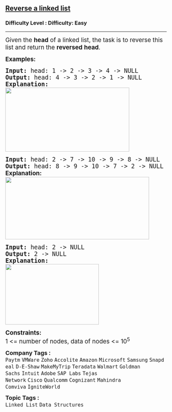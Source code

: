 <h2><a href="https://www.geeksforgeeks.org/problems/reverse-a-linked-list/0">Reverse a linked list</a></h2><h3>Difficulty Level : Difficulty: Easy</h3><hr><div class="problems_problem_content__Xm_eO"><p><span style="font-size: 14pt;">Given the <strong>head</strong> of a linked list, the task is to reverse this list and return the <strong>reversed</strong> <strong>head</strong>.</span></p>
<p><span style="font-size: 14pt;"><strong>Examples:</strong></span></p>
<pre><span style="font-size: 14pt;"><strong>Input: </strong>head: 1 -&gt; 2 -&gt; 3 -&gt; 4 -&gt; NULL
<strong>Output: </strong>head: 4 -&gt; 3 -&gt; 2 -&gt; 1 -&gt; NULL<strong>
Explanation:<br></strong><img src="https://media.geeksforgeeks.org/img-practice/prod/addEditProblem/700005/Web/Other/blobid0_1736947674.png" alt="" width="387" height="200"></span></pre>
<pre><span style="font-size: 14pt;"><strong>Input: </strong>head: 2 -&gt; 7 -&gt; 10 -&gt; 9 -&gt; 8 -&gt; NULL
<strong>Output: </strong>head: 8 -&gt; 9 -&gt; 10 -&gt; 7 -&gt; 2 -&gt; NULL</span><br><span style="font-size: 14pt;"><strong style="font-family: -apple-system, BlinkMacSystemFont, 'Segoe UI', Roboto, Oxygen, Ubuntu, Cantarell, 'Open Sans', 'Helvetica Neue', sans-serif;">Explanation:<br></strong><img src="https://media.geeksforgeeks.org/img-practice/prod/addEditProblem/700005/Web/Other/blobid1_1736947674.png" alt="" width="449" height="195"></span></pre>
<pre><span style="font-size: 14pt;"><strong>Input:</strong> head: 2 -&gt; NULL
<strong>Output: </strong>2 -&gt; NULL<strong>
Explanation:<br></strong><img src="https://media.geeksforgeeks.org/img-practice/prod/addEditProblem/700005/Web/Other/blobid2_1736947674.png" alt="" width="292" height="189">
</span></pre>
<p><span style="font-size: 14pt;"><strong>Constraints:</strong><br>1 &lt;= number of nodes, data of nodes &lt;= 10<sup>5</sup></span></p></div><p><span style=font-size:18px><strong>Company Tags : </strong><br><code>Paytm</code>&nbsp;<code>VMWare</code>&nbsp;<code>Zoho</code>&nbsp;<code>Accolite</code>&nbsp;<code>Amazon</code>&nbsp;<code>Microsoft</code>&nbsp;<code>Samsung</code>&nbsp;<code>Snapdeal</code>&nbsp;<code>D-E-Shaw</code>&nbsp;<code>MakeMyTrip</code>&nbsp;<code>Teradata</code>&nbsp;<code>Walmart</code>&nbsp;<code>Goldman Sachs</code>&nbsp;<code>Intuit</code>&nbsp;<code>Adobe</code>&nbsp;<code>SAP Labs</code>&nbsp;<code>Tejas Network</code>&nbsp;<code>Cisco</code>&nbsp;<code>Qualcomm</code>&nbsp;<code>Cognizant</code>&nbsp;<code>Mahindra Comviva</code>&nbsp;<code>IgniteWorld</code>&nbsp;<br><p><span style=font-size:18px><strong>Topic Tags : </strong><br><code>Linked List</code>&nbsp;<code>Data Structures</code>&nbsp;